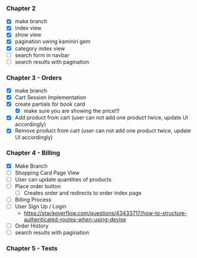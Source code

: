 ### Chapter 2

- [x] make branch
- [x] index view
- [x] show view
- [x] pagination uwing kaminiri gem
- [x] category index view
- [ ] search form in navbar
- [ ] search results with pagination

### Chapter 3 - Orders

- [x] make branch
- [x] Cart Session Implementation
- [x] create partials for book card
  - [x] make sure you are showing the price!!!
- [x] Add product from cart (user can not add one product twice, update UI accordingly)
- [x] Remove product from cart (user can not add one product twice, update UI accordingly)

### Chapter 4 - Billing

- [x] Make Branch
- [ ] Shopping Card Page View
- [ ] User can update quantities of products
- [ ] Place order button
  - [ ] Creates order and redirects to order index page
- [ ] Billing Process
- [ ] User Sign Up / Login
  - https://stackoverflow.com/questions/43433717/how-to-structure-authenticated-routes-when-using-devise
- [ ] Order History
- [ ] search results with pagination

### Chapter 5 - Tests
